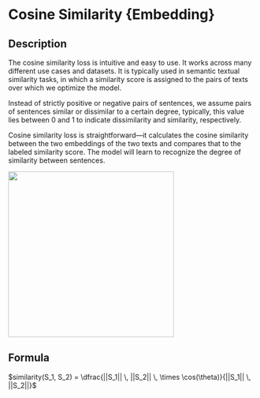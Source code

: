 # Cosine Similarity {Embedding}

## Description

The cosine similarity loss is intuitive and easy to use.
It works across many different use cases and datasets.
It is typically used in semantic textual similarity tasks, in which a similarity score is assigned to the pairs of texts over which we optimize the model.

Instead of strictly positive or negative pairs of sentences, we assume pairs of sentences similar or dissimilar to a certain degree, typically, this value lies between 0 and 1 to indicate dissimilarity and similarity, respectively.

Cosine similarity loss is straightforward—it calculates the cosine similarity between the two embeddings of the two texts and compares that to the labeled similarity score.
The model will learn to recognize the degree of similarity between sentences.

<img src="diagram.png" style="width:3.5in" />

## Formula

$similarity(S_1, S_2) = \dfrac{||S_1|| \, ||S_2|| \, \times \cos(\theta)}{||S_1|| \, ||S_2||}$
